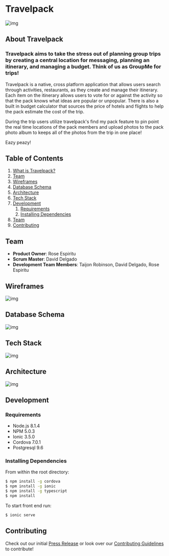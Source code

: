 # Travelpack #
![img](https://i.imgur.com/qfsxiVq.png)

## About Travelpack

### Travelpack aims to take the stress out of planning group trips by creating a central location for messaging, planning an itinerary, and managing a budget. Think of us as GroupMe for trips!

Travelpack is a native, cross platform application that allows users search through activities, restaurants, as they create and manage their itinerary. Each item on the itinerary allows users to vote for or against the activity so that the pack knows what ideas are popular or unpopular. There is also a built in budget calculator that sources the price of hotels and flights to help the pack estimate the cost of the trip. 

During the trip users utilize travelpack's find my pack feature to pin point the real time locations of the pack members and upload photos to the pack photo album to keeps all of the photos from the trip in one place!

Eazy peazy!

## Table of Contents

1. [What is Travelpack?](#travelpack)
1. [Team](#Team)
1. [Wireframes](#wireframes)
1. [Database Schema](#database-schema)
1. [Architecture](#architecture)
1. [Tech Stack](#tech-stack)
1. [Development](#development)
    1. [Requirements](#requirements)
    1. [Installing Dependencies](#installing-dependencies)
1. [Team](#team)
1. [Contributing](#contributing)

## Team 
  - __Product Owner__: Rose Espiritu
  - __Scrum Master__: David Delgado
  - __Development Team Members__: Taijon Robinson, David Delgado, Rose Espiritu

## Wireframes 
![img](https://res.cloudinary.com/djdelgado/image/upload/v1501169154/Screen_Shot_2017-07-27_at_10.24.16_AM_hrrjmw.png)

## Database Schema 
![img](https://i.imgur.com/bY9BorX.png)

## Tech Stack 
![img](https://i.imgur.com/Y8QPCve.png)

## Architecture
![img](http://i65.tinypic.com/o5yl1v.png)

## Development

### Requirements
- Node.js 8.1.4
- NPM 5.0.3
- Ionic 3.5.0
- Cordova 7.0.1
- Postgresql 9.6

### Installing Dependencies

From within the root directory:
```bash
$ npm install -g cordova
$ npm install -g ionic
$ npm install -g typescript
$ npm install
```

To start front end run:
```bash
$ ionic serve
```
## Contributing 
Check out our initial [Press Release](PRESS-RELEASE.md) or look over our [Contributing Guidelines](_CONTRIBUTING.md) to contribute!
